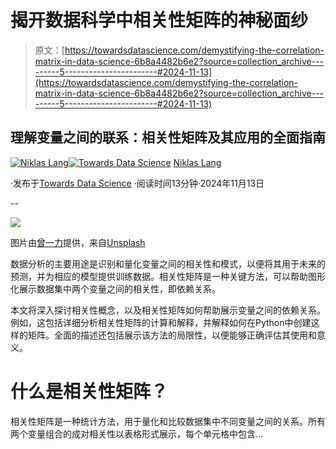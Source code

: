 # 揭开数据科学中相关性矩阵的神秘面纱

> 原文：[https://towardsdatascience.com/demystifying-the-correlation-matrix-in-data-science-6b8a4482b6e2?source=collection_archive---------5-----------------------#2024-11-13](https://towardsdatascience.com/demystifying-the-correlation-matrix-in-data-science-6b8a4482b6e2?source=collection_archive---------5-----------------------#2024-11-13)

## 理解变量之间的联系：相关性矩阵及其应用的全面指南

[](https://medium.com/@niklas_lang?source=post_page---byline--6b8a4482b6e2--------------------------------)[![Niklas Lang](../Images/5fa71386db00d248438c588c5ae79c67.png)](https://medium.com/@niklas_lang?source=post_page---byline--6b8a4482b6e2--------------------------------)[](https://towardsdatascience.com/?source=post_page---byline--6b8a4482b6e2--------------------------------)[![Towards Data Science](../Images/a6ff2676ffcc0c7aad8aaf1d79379785.png)](https://towardsdatascience.com/?source=post_page---byline--6b8a4482b6e2--------------------------------) [Niklas Lang](https://medium.com/@niklas_lang?source=post_page---byline--6b8a4482b6e2--------------------------------)

·发布于[Towards Data Science](https://towardsdatascience.com/?source=post_page---byline--6b8a4482b6e2--------------------------------) ·阅读时间13分钟·2024年11月13日

--

![](../Images/ceae557ea7c40abd045c29f6e7b83e8d.png)

图片由[曾一力](https://unsplash.com/@zengyili?utm_source=medium&utm_medium=referral)提供，来自[Unsplash](https://unsplash.com/?utm_source=medium&utm_medium=referral)

数据分析的主要用途是识别和量化变量之间的相关性和模式，以便将其用于未来的预测，并为相应的模型提供训练数据。相关性矩阵是一种关键方法，可以帮助图形化展示数据集中两个变量之间的相关性，即依赖关系。

本文将深入探讨相关性概念，以及相关性矩阵如何帮助展示变量之间的依赖关系。例如，这包括详细分析相关性矩阵的计算和解释，并解释如何在Python中创建这样的矩阵。全面的描述还包括展示该方法的局限性，以便能够正确评估其使用和意义。

# 什么是相关性矩阵？

相关性矩阵是一种统计方法，用于量化和比较数据集中不同变量之间的关系。所有两个变量组合的成对相关性以表格形式展示，每个单元格中包含...
